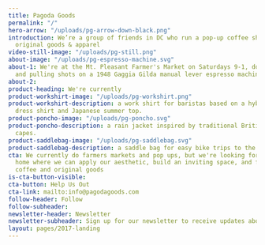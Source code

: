 ```yaml
---
title: Pagoda Goods
permalink: "/"
hero-arrow: "/uploads/pg-arrow-down-black.png"
introduction: We’re a group of friends in DC who run a pop-up coffee shop and design
  original goods & apparel
video-still-image: "/uploads/pg-still.png"
about-image: "/uploads/pg-espresso-machine.svg"
about-1: We're at the Mt. Pleasant Farmer's Market on Saturdays 9-1, doing pour over
  and pulling shots on a 1948 Gaggia Gilda manual lever espresso machine that we restored
about-2: 
product-heading: We're currently
product-workshirt-image: "/uploads/pg-workshirt.png"
product-workshirt-description: a work shirt for baristas based on a hybrid Western
  dress shirt and Japanese summer top.
product-poncho-image: "/uploads/pg-poncho.svg"
product-poncho-description: a rain jacket inspired by traditional British cycling
  capes.
product-saddlebag-image: "/uploads/pg-saddlebag.svg"
product-saddlebag-description: a saddle bag for easy bike trips to the corner store.
cta: We currently do farmers markets and pop ups, but we're looking for a permanent
  home where we can apply our aesthetic, build an inviting space, and focus on quality
  coffee and original goods
is-cta-button-visible: 
cta-button: Help Us Out
cta-link: mailto:info@pagodagoods.com
follow-header: Follow
follow-subheader: 
newsletter-header: Newsletter
newsletter-subheader: Sign up for our newsletter to receive updates about our shop
layout: pages/2017-landing
---
```


